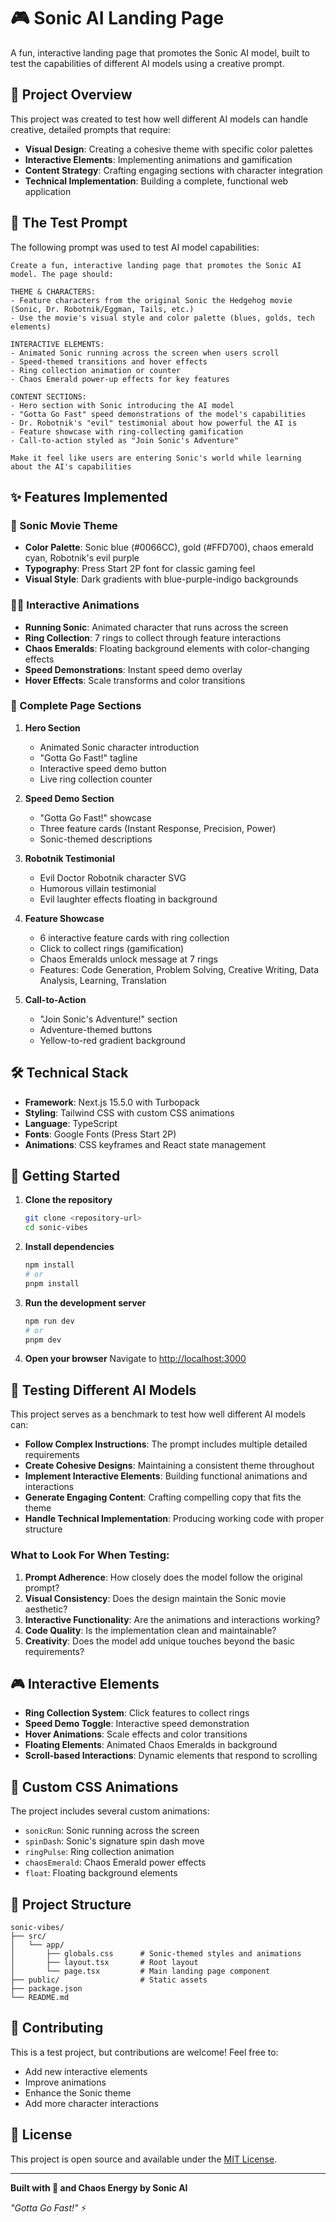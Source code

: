 # 🎮 Sonic AI Landing Page

A fun, interactive landing page that promotes the Sonic AI model, built to test the capabilities of different AI models using a creative prompt.

## 🚀 Project Overview

This project was created to test how well different AI models can handle creative, detailed prompts that require:
- **Visual Design**: Creating a cohesive theme with specific color palettes
- **Interactive Elements**: Implementing animations and gamification
- **Content Strategy**: Crafting engaging sections with character integration
- **Technical Implementation**: Building a complete, functional web application

## 🎯 The Test Prompt

The following prompt was used to test AI model capabilities:

```
Create a fun, interactive landing page that promotes the Sonic AI model. The page should:

THEME & CHARACTERS:
- Feature characters from the original Sonic the Hedgehog movie (Sonic, Dr. Robotnik/Eggman, Tails, etc.)
- Use the movie's visual style and color palette (blues, golds, tech elements)

INTERACTIVE ELEMENTS:
- Animated Sonic running across the screen when users scroll
- Speed-themed transitions and hover effects
- Ring collection animation or counter
- Chaos Emerald power-up effects for key features

CONTENT SECTIONS:
- Hero section with Sonic introducing the AI model
- "Gotta Go Fast" speed demonstrations of the model's capabilities
- Dr. Robotnik's "evil" testimonial about how powerful the AI is
- Feature showcase with ring-collecting gamification
- Call-to-action styled as "Join Sonic's Adventure"

Make it feel like users are entering Sonic's world while learning about the AI's capabilities
```

## ✨ Features Implemented

### 🎨 Sonic Movie Theme
- **Color Palette**: Sonic blue (#0066CC), gold (#FFD700), chaos emerald cyan, Robotnik's evil purple
- **Typography**: Press Start 2P font for classic gaming feel
- **Visual Style**: Dark gradients with blue-purple-indigo backgrounds

### 🏃‍♂️ Interactive Animations
- **Running Sonic**: Animated character that runs across the screen
- **Ring Collection**: 7 rings to collect through feature interactions
- **Chaos Emeralds**: Floating background elements with color-changing effects
- **Speed Demonstrations**: Instant speed demo overlay
- **Hover Effects**: Scale transforms and color transitions

### 📱 Complete Page Sections

1. **Hero Section**
   - Animated Sonic character introduction
   - "Gotta Go Fast!" tagline
   - Interactive speed demo button
   - Live ring collection counter

2. **Speed Demo Section**
   - "Gotta Go Fast!" showcase
   - Three feature cards (Instant Response, Precision, Power)
   - Sonic-themed descriptions

3. **Robotnik Testimonial**
   - Evil Doctor Robotnik character SVG
   - Humorous villain testimonial
   - Evil laughter effects floating in background

4. **Feature Showcase**
   - 6 interactive feature cards with ring collection
   - Click to collect rings (gamification)
   - Chaos Emeralds unlock message at 7 rings
   - Features: Code Generation, Problem Solving, Creative Writing, Data Analysis, Learning, Translation

5. **Call-to-Action**
   - "Join Sonic's Adventure!" section
   - Adventure-themed buttons
   - Yellow-to-red gradient background

## 🛠️ Technical Stack

- **Framework**: Next.js 15.5.0 with Turbopack
- **Styling**: Tailwind CSS with custom CSS animations
- **Language**: TypeScript
- **Fonts**: Google Fonts (Press Start 2P)
- **Animations**: CSS keyframes and React state management

## 🚀 Getting Started

1. **Clone the repository**
   ```bash
   git clone <repository-url>
   cd sonic-vibes
   ```

2. **Install dependencies**
   ```bash
   npm install
   # or
   pnpm install
   ```

3. **Run the development server**
   ```bash
   npm run dev
   # or
   pnpm dev
   ```

4. **Open your browser**
   Navigate to [http://localhost:3000](http://localhost:3000)

## 🎯 Testing Different AI Models

This project serves as a benchmark to test how well different AI models can:

- **Follow Complex Instructions**: The prompt includes multiple detailed requirements
- **Create Cohesive Designs**: Maintaining a consistent theme throughout
- **Implement Interactive Elements**: Building functional animations and interactions
- **Generate Engaging Content**: Crafting compelling copy that fits the theme
- **Handle Technical Implementation**: Producing working code with proper structure

### What to Look For When Testing:

1. **Prompt Adherence**: How closely does the model follow the original prompt?
2. **Visual Consistency**: Does the design maintain the Sonic movie aesthetic?
3. **Interactive Functionality**: Are the animations and interactions working?
4. **Code Quality**: Is the implementation clean and maintainable?
5. **Creativity**: Does the model add unique touches beyond the basic requirements?

## 🎮 Interactive Elements

- **Ring Collection System**: Click features to collect rings
- **Speed Demo Toggle**: Interactive speed demonstration
- **Hover Animations**: Scale effects and color transitions
- **Floating Elements**: Animated Chaos Emeralds in background
- **Scroll-based Interactions**: Dynamic elements that respond to scrolling

## 🎨 Custom CSS Animations

The project includes several custom animations:
- `sonicRun`: Sonic running across the screen
- `spinDash`: Sonic's signature spin dash move
- `ringPulse`: Ring collection animation
- `chaosEmerald`: Chaos Emerald power effects
- `float`: Floating background elements

## 📝 Project Structure

```
sonic-vibes/
├── src/
│   └── app/
│       ├── globals.css      # Sonic-themed styles and animations
│       ├── layout.tsx       # Root layout
│       └── page.tsx         # Main landing page component
├── public/                  # Static assets
├── package.json
└── README.md
```

## 🤝 Contributing

This is a test project, but contributions are welcome! Feel free to:
- Add new interactive elements
- Improve animations
- Enhance the Sonic theme
- Add more character interactions

## 📄 License

This project is open source and available under the [MIT License](LICENSE).

---

**Built with 💙 and Chaos Energy by Sonic AI**

*"Gotta Go Fast!"* ⚡
